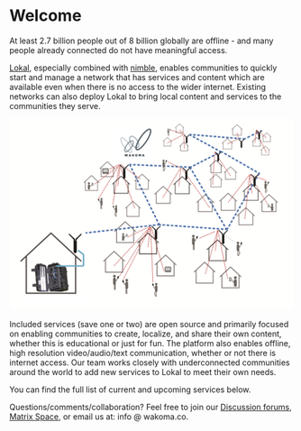 # Welcome

At least 2.7 billion people out of 8 billion globally are offline - and many people already connected do not have meaningful access.

[Lokal](https://github.com/Wakoma/Lokal), especially combined with [nimble](https://github.com/Wakoma/nimble), enables communities to quickly start and manage a network that has services and content which are available even when there is no access to the wider internet. Existing networks can also deploy Lokal to bring local content and services to the communities they serve.

![Alt text](assets/nimblemeshcolorcropped.png)

Included services (save one or two) are open source and primarily focused on enabling communities to create, localize, and share their own content, whether this is educational or just for fun. The platform also enables offline, high resolution video/audio/text communication, whether or not there is internet access. Our team works closely with underconnected communities around the world to add new services to Lokal to meet their own needs.

You can find the full list of current and upcoming services below.

Questions/comments/collaboration? Feel free to join our [Discussion forums](https://forums.wakoma.co/), [Matrix Space](https://matrix.to/#/!JWutrWVlqsuiauWbPf:wakoma.net?via=wakoma.net), or email us at: info @ wakoma.co.



